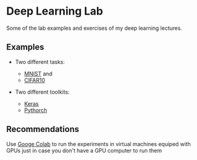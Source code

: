 # Deep Learning Lab
Some of the lab examples and exercises of my deep learning lectures. 

## Examples

+ Two different tasks:

  - [MNIST](http://yann.lecun.com/exdb/mnist/) and
  - [CIFAR10](https://www.cs.toronto.edu/~kriz/cifar.html) 

+ Two different toolkits:
  - [Keras](https://keras.io)
  - [Pythorch](https://pytorch.org)


## Recommendations

Use [Googe Colab](https://colab.research.google.com) to run the experiments in virtual machines equiped with GPUs just in case you don't have a GPU computer to run them
